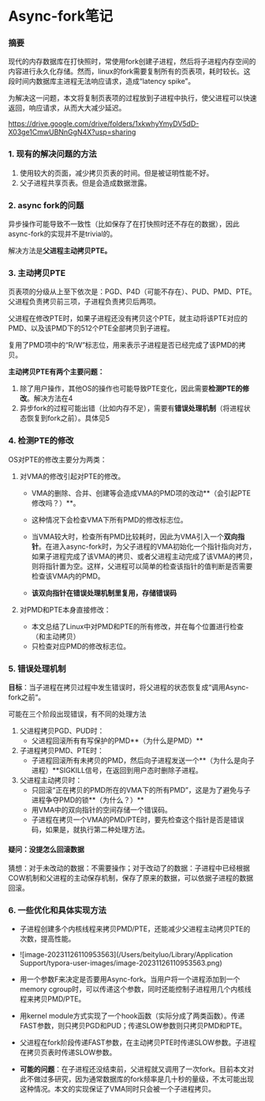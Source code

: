 # Async-fork笔记

### 摘要

现代的内存数据库在打快照时，常使用fork创建子进程，然后将子进程内存空间的内容进行永久化存储。然而，linux的fork需要复制所有的页表项，耗时较长。这段时间内数据库主进程无法响应请求，造成“latency spike”。

为解决这一问题，本文将复制页表项的过程放到子进程中执行，使父进程可以快速返回，响应请求，从而大大减少延迟。

https://drive.google.com/drive/folders/1xkwhyYmyDV5dD-X03ge1CmwUBNnGgN4X?usp=sharing

### 1. 现有的解决问题的方法

1. 使用较大的页面，减少拷贝页表的时间。但是被证明性能不好。
2. 父子进程共享页表。但是会造成数据泄露。

### 2. async fork的问题

异步操作可能导致不一致性（比如保存了在打快照时还不存在的数据），因此async-fork的实现并不是trivial的。

解决方法是**父进程主动拷贝PTE。**

### 3. 主动拷贝PTE

页表项的分级从上至下依次是：PGD、P4D（可能不存在）、PUD、PMD、PTE。父进程负责拷贝前三项，子进程负责拷贝后两项。

父进程在修改PTE时，如果子进程还没有拷贝这个PTE，就主动将该PTE对应的PMD、以及该PMD下的512个PTE全部拷贝到子进程。

复用了PMD项中的“R/W”标志位，用来表示子进程是否已经完成了该PMD的拷贝。

**主动拷贝PTE有两个主要问题：**

1. 除了用户操作，其他OS的操作也可能导致PTE变化，因此需要**检测PTE的修改**。解决方法在4
2. 异步fork的过程可能出错（比如内存不足），需要有**错误处理机制**（将进程状态恢复到fork之前）。具体见5

### 4. 检测PTE的修改

OS对PTE的修改主要分为两类：

1. 对VMA的修改引起对PTE的修改。

   - VMA的删除、合并、创建等会造成VMA的PMD项的改动**（会引起PTE修改吗？）**。

   - 这种情况下会检查VMA下所有PMD的修改标志位。
   - 当VMA较大时，检查所有PMD比较耗时，因此为VMA引入一个**双向指针**。在进入async-fork时，为父子进程的VMA初始化一个指针指向对方，如果子进程完成了该VMA的拷贝、或者父进程主动完成了该VMA的拷贝，则将指针置为空。这样，父进程可以简单的检查该指针的值判断是否需要检查该VMA内的PMD。
   - **该双向指针在错误处理机制里复用，存储错误码**

2. 对PMD和PTE本身直接修改：

   - 本文总结了Linux中对PMD和PTE的所有修改，并在每个位置进行检查（和主动拷贝）
   - 只检查对应PMD的修改标志位。

### 5. 错误处理机制

**目标**：当子进程在拷贝过程中发生错误时，将父进程的状态恢复成“调用Async-fork之前“。

可能在三个阶段出现错误，有不同的处理方法

1. 父进程拷贝PGD、PUD时：
   - 父进程回滚所有有写保护的PMD**（为什么是PMD）**
2. 子进程拷贝PMD、PTE时：
   - 子进程回滚所有未拷贝的PMD，然后向子进程发送一个**（为什么是向子进程）**SIGKILL信号，在返回到用户态时删除子进程。
3. 父进程主动拷贝时：
   - 只回滚“正在拷贝的PMD所在的VMA下的所有PMD”，这是为了避免与子进程争夺PMD的锁**（为什么？）**
   - 用VMA中的双向指针的空间存储一个错误码。
   - 子进程在拷贝一个VMA的PMD/PTE时，要先检查这个指针是否是错误码，如果是，就执行第二种处理方法。

#### 疑问：没提怎么回滚数据

猜想：对于未改动的数据：不需要操作；对于改动了的数据：子进程中已经根据COW机制和父进程的主动保存机制，保存了原来的数据，可以依据子进程的数据回滚。

### 6. 一些优化和具体实现方法

- 子进程创建多个内核线程来拷贝PMD/PTE，还能减少父进程主动拷贝PTE的次数，提高性能。
- ![image-20231126110953563](/Users/beityluo/Library/Application Support/typora-user-images/image-20231126110953563.png)

- 用一个参数F来决定是否要用Async-fork。当用户将一个进程添加到一个memory cgroup时，可以传递这个参数，同时还能控制子进程用几个内核线程来拷贝PMD/PTE。
- 用kernel module方式实现了一个hook函数（实际分成了两类函数）。传递FAST参数，则只拷贝PGD和PUD；传递SLOW参数则只拷贝PMD和PTE。
- 父进程在fork阶段传递FAST参数，在主动拷贝PTE时传递SLOW参数。子进程在拷贝页表时传递SLOW参数。

- **可能的问题**：在子进程还没结束前，父进程就又调用了一次fork。目前本文对此不做过多研究，因为通常数据库的fork频率是几十秒的量级，不太可能出现这种情况。本文的实现保证了VMA同时只会被一个子进程拷贝。